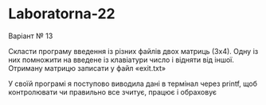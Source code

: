 # Laboratorna-22

Варіант № 13

Скласти програму введення із різних файлів двох матриць (3х4). Одну із них помножити на введене із клавіатури число і відняти від іншої. Отриману матрицю записати у файл «exit.txt»

У своїй програмі я поступово виводила дані в термінал через printf, щоб контролювати чи правильно все зчитує, працює і обраховує 
